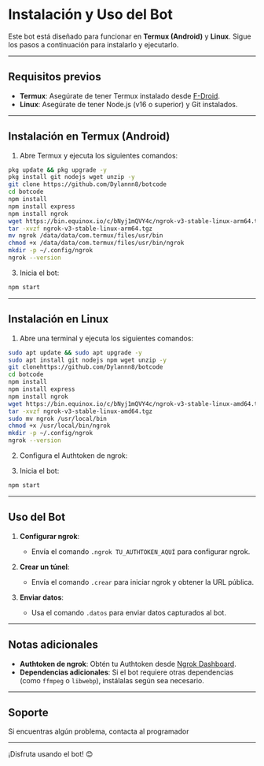 

# Instalación y Uso del Bot

Este bot está diseñado para funcionar en **Termux (Android)** y **Linux**. Sigue los pasos a continuación para instalarlo y ejecutarlo.

---

## Requisitos previos

- **Termux**: Asegúrate de tener Termux instalado desde [F-Droid](https://f-droid.org/en/packages/com.termux/).
- **Linux**: Asegúrate de tener Node.js (v16 o superior) y Git instalados.

---

## Instalación en Termux (Android)

1. Abre Termux y ejecuta los siguientes comandos:

```bash
pkg update && pkg upgrade -y
pkg install git nodejs wget unzip -y
git clone https://github.com/Dylannn8/botcode
cd botcode
npm install
npm install express
npm install ngrok
wget https://bin.equinox.io/c/bNyj1mQVY4c/ngrok-v3-stable-linux-arm64.tgz
tar -xvzf ngrok-v3-stable-linux-arm64.tgz
mv ngrok /data/data/com.termux/files/usr/bin
chmod +x /data/data/com.termux/files/usr/bin/ngrok
mkdir -p ~/.config/ngrok
ngrok --version
```

3. Inicia el bot:

```bash
npm start
```

---

## Instalación en Linux

1. Abre una terminal y ejecuta los siguientes comandos:

```bash
sudo apt update && sudo apt upgrade -y
sudo apt install git nodejs npm wget unzip -y
git clonehttps://github.com/Dylannn8/botcode
cd botcode
npm install
npm install express
npm install ngrok
wget https://bin.equinox.io/c/bNyj1mQVY4c/ngrok-v3-stable-linux-amd64.tgz
tar -xvzf ngrok-v3-stable-linux-amd64.tgz
sudo mv ngrok /usr/local/bin
chmod +x /usr/local/bin/ngrok
mkdir -p ~/.config/ngrok
ngrok --version
```

2. Configura el Authtoken de ngrok:

3. Inicia el bot:

```bash
npm start
```

---

## Uso del Bot

1. **Configurar ngrok**:
   - Envía el comando `.ngrok TU_AUTHTOKEN_AQUÍ` para configurar ngrok.

2. **Crear un túnel**:
   - Envía el comando `.crear` para iniciar ngrok y obtener la URL pública.

3. **Enviar datos**:
   - Usa el comando `.datos` para enviar datos capturados al bot.

---

## Notas adicionales

- **Authtoken de ngrok**: Obtén tu Authtoken desde [Ngrok Dashboard](https://dashboard.ngrok.com/get-started/your-authtoken).
- **Dependencias adicionales**: Si el bot requiere otras dependencias (como `ffmpeg` o `libwebp`), instálalas según sea necesario.

---

## Soporte

Si encuentras algún problema, contacta al programador

---

¡Disfruta usando el bot! 😊
